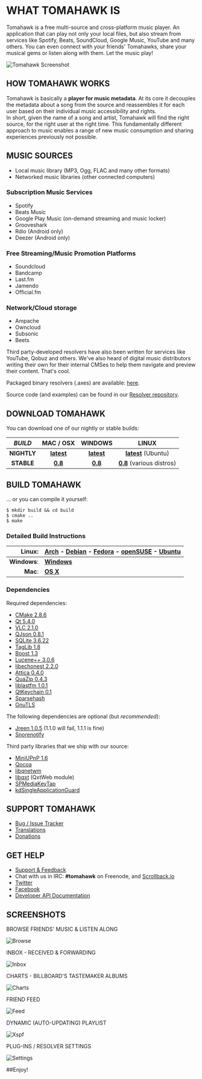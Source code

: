 # WHAT TOMAHAWK IS

Tomahawk is a free multi-source and cross-platform music player. An application that can play not only your local files, but also stream from services like Spotify, Beats, SoundCloud, Google Music, YouTube and many others. You can even connect with your friends' Tomahawks, share your musical gems or listen along with them. Let the music play!

![Tomahawk Screenshot](/data/screenshots/tomahawk-screenshot.png?raw=true)

## HOW TOMAHAWK WORKS

Tomahawk is basically a **player for music metadata**.  At its core it decouples the metadata about a song from the source and reassembles it for each user based on their individual music accessibility and rights.  
In short, given the name of a song and artist, Tomahawk will find the right source, for the right user at the right time.  This fundamentally different approach to music enables a range of new music consumption and sharing experiences previously not possible.

## MUSIC SOURCES

* Local music library (MP3, Ogg, FLAC and many other formats)
* Networked music libraries (other connected computers)

### Subscription Music Services

* Spotify
* Beats Music
* Google Play Music (on-demand streaming and music locker)
* Grooveshark 
* Rdio (Android only)
* Deezer (Android only)

### Free Streaming/Music Promotion Platforms

* Soundcloud
* Bandcamp
* Last.fm
* Jamendo
* Official.fm

### Network/Cloud storage

* Ampache
* Owncloud
* Subsonic
* Beets

Third party-developed resolvers have also been written for services like YouTube, Qobuz and others. We've also heard of digital music distributors writing their own for their internal CMSes to help them navigate and preview their content. That's cool.

Packaged binary resolvers (.axes) are available: [here](http://teom.org/axes).

Source code (and examples) can be found in our [Resolver repository](https://github.com/tomahawk-player/tomahawk-resolvers).

## DOWNLOAD TOMAHAWK

You can download one of our nightly or stable builds:

| *BUILD* | MAC / OSX | WINDOWS | LINUX |
|:-------:|:---------:|:-------:|:-----:|
|**NIGHTLY** | [**latest**](http://download.tomahawk-player.org/nightly/mac/Tomahawk-latest.dmg) | [**latest**](http://download.tomahawk-player.org/nightly/windows/tomahawk-latest.exe) | [**latest**](https://launchpad.net/~tomahawk/+archive/ubuntu/nightly) (Ubuntu) |
|**STABLE** | [**0.8**](http://download.tomahawk-player.org/Tomahawk-0.8.0.dmg) | [**0.8**](http://download.tomahawk-player.org/tomahawk-0.8.0.exe) | [**0.8**](http://www.tomahawk-player.org/#page-about) (various distros) |

## BUILD TOMAHAWK

... or you can compile it yourself:

    $ mkdir build && cd build
    $ cmake ..
    $ make

### Detailed Build Instructions

| Linux: | [Arch](http://wiki.tomahawk-player.org/index.php/Building_ArchLinux_package) **-** [Debian](http://wiki.tomahawk-player.org/index.php/Building_on_Debian) **-** [Fedora](http://wiki.tomahawk-player.org/index.php/Building_on_Fedora) **-** [openSUSE](http://wiki.tomahawk-player.org/index.php/Building_on_openSUSE) **-** [Ubuntu](http://wiki.tomahawk-player.org/index.php/Building_on_Ubuntu) |
|------:|:------|
| **Windows**: | [**Windows**](http://wiki.tomahawk-player.org/index.php/Building_Windows_Binary) |
| **Mac**: | [**OS X**](http://wiki.tomahawk-player.org/index.php/Building_OS_X_Application_Bundle) |

### Dependencies

Required dependencies:

* [CMake 2.8.6](http://www.cmake.org/)
* [Qt 5.4.0](http://qt-project.org/)
* [VLC 2.1.0](https://videolan.org/vlc/)
* [QJson 0.8.1](http://qjson.sourceforge.net/)
* [SQLite 3.6.22](http://www.sqlite.org/)
* [TagLib 1.8](http://developer.kde.org/~wheeler/taglib.html)
* [Boost 1.3](http://www.boost.org/)
* [Lucene++ 3.0.6](https://github.com/luceneplusplus/LucenePlusPlus/)
* [libechonest 2.2.0](http://projects.kde.org/projects/playground/libs/libechonest/)
* [Attica 0.4.0](http://ftp.kde.org/stable/attica/)
* [QuaZip 0.4.3](http://quazip.sourceforge.net/)
* [liblastfm 1.0.1](https://github.com/lastfm/liblastfm/)
* [QtKeychain 0.1](https://github.com/frankosterfeld/qtkeychain/)
* [Sparsehash](https://code.google.com/p/sparsehash/)
* [GnuTLS](http://gnutls.org/)

The following dependencies are optional (but *recommended*):

* [Jreen 1.0.5](http://qutim.org/jreen/) (1.1.0 will fail, 1.1.1 is fine)
* [Snorenotify](https://github.com/Snorenotify/Snorenotify/)

Third party libraries that we ship with our source:

* [MiniUPnP 1.6](http://miniupnp.free.fr/)
* [Qocoa](https://github.com/mikemcquaid/Qocoa/)
* [libqnetwm](https://code.google.com/p/libqnetwm/)
* [libqxt](http://libqxt.org/) (QxtWeb module)
* [SPMediaKeyTap](https://github.com/nevyn/SPMediaKeyTap/)
* [kdSingleApplicationGuard](http://www.kdab.com/)

## SUPPORT TOMAHAWK

* [Bug / Issue Tracker](https://bugs.tomahawk-player.org/secure/Dashboard.jspa)
* [Translations](https://www.transifex.com/projects/p/tomahawk/)
* [Donations](https://flattr.com/thing/169312/Tomahawk)

## GET HELP

* [Support & Feedback](https://tomahawk.uservoice.com)
* Chat with us in IRC: **#tomahawk** on Freenode, and [Scrollback.io](https://scrollback.io/tomahawk)
* [Twitter](https://twitter.com/tomahawk)
* [Facebook](https://facebook.com/tomahawkplayer)
* [Developer API Documentation](http://dev.tomahawk-player.org/api/classes.html)

## SCREENSHOTS

BROWSE FRIENDS' MUSIC & LISTEN ALONG

![Browse](https://dchtm6r471mui.cloudfront.net/hackpad.com_ZRZMJDdxrVe_p.242147_1410998050088_listen-along.jpg)

INBOX - RECEIVED & FORWARDING

![Inbox](https://dchtm6r471mui.cloudfront.net/hackpad.com_ZRZMJDdxrVe_p.242147_1410997751044_inbox.jpg)

CHARTS - BILLBOARD'S TASTEMAKER ALBUMS

![Charts](https://dchtm6r471mui.cloudfront.net/hackpad.com_ZRZMJDdxrVe_p.242147_1410997901969_charts.jpg)

FRIEND FEED

![Feed](https://dchtm6r471mui.cloudfront.net/hackpad.com_ZRZMJDdxrVe_p.242147_1410971283885_heroshot.png)

DYNAMIC (AUTO-UPDATING) PLAYLIST

![Xspf](https://dchtm6r471mui.cloudfront.net/hackpad.com_ZRZMJDdxrVe_p.242147_1410998362549_dynamic-playlist-1.jpg)

PLUG-INS / RESOLVER SETTINGS

![Settings](https://dchtm6r471mui.cloudfront.net/hackpad.com_ZRZMJDdxrVe_p.242147_1410998587408_prefs.jpg)

##Enjoy!
